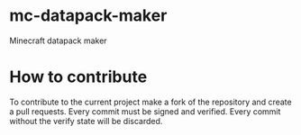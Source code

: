 # mc-datapack-maker
Minecraft datapack maker

# How to contribute
To contribute to the current project make a fork of the repository and create a pull requests. Every commit must be signed and verified. Every commit without the verify state will be discarded.
